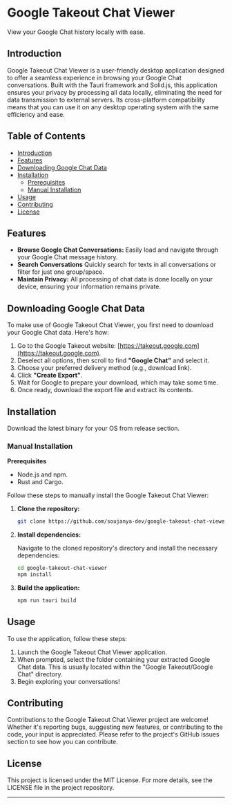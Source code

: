 
# Google Takeout Chat Viewer

View your Google Chat history locally with ease.

## Introduction

Google Takeout Chat Viewer is a user-friendly desktop application designed to offer a seamless experience in browsing your Google Chat conversations. Built with the Tauri framework and Solid.js, this application ensures your privacy by processing all data locally, eliminating the need for data transmission to external servers. Its cross-platform compatibility means that you can use it on any desktop operating system with the same efficiency and ease.

## Table of Contents

- [Introduction](#introduction)
- [Features](#features)
- [Downloading Google Chat Data](#downloading-google-chat-data)
- [Installation](#installation)
  - [Prerequisites](#prerequisites)
  - [Manual Installation](#manual-installation)
- [Usage](#usage)
- [Contributing](#contributing)
- [License](#license)

## Features

- **Browse Google Chat Conversations:** Easily load and navigate through your Google Chat message history.
- **Search Conversations** Quickly search for texts in all conversations or filter for just one group/space.
- **Maintain Privacy:** All processing of chat data is done locally on your device, ensuring your information remains private.

## Downloading Google Chat Data

To make use of Google Takeout Chat Viewer, you first need to download your Google Chat data. Here's how:

1. Go to the Google Takeout website: [https://takeout.google.com](https://takeout.google.com).
2. Deselect all options, then scroll to find **"Google Chat"** and select it.
3. Choose your preferred delivery method (e.g., download link).
4. Click **"Create Export"**.
5. Wait for Google to prepare your download, which may take some time.
6. Once ready, download the export file and extract its contents.

## Installation

Download the latest binary for your OS from release section.

### Manual Installation

**Prerequisites**

- Node.js and npm.
- Rust and Cargo.

Follow these steps to manually install the Google Takeout Chat Viewer:

1. **Clone the repository:**

   ```bash
   git clone https://github.com/soujanya-dev/google-takeout-chat-viewer
   ```

2. **Install dependencies:**

   Navigate to the cloned repository's directory and install the necessary dependencies:

   ```bash
   cd google-takeout-chat-viewer
   npm install
   ```

3. **Build the application:**


   ```bash
   npm run tauri build
   ```

## Usage

To use the application, follow these steps:

1. Launch the Google Takeout Chat Viewer application.
2. When prompted, select the folder containing your extracted Google Chat data. This is usually located within the "Google Takeout/Google Chat" directory.
3. Begin exploring your conversations!

## Contributing

Contributions to the Google Takeout Chat Viewer project are welcome! Whether it's reporting bugs, suggesting new features, or contributing to the code, your input is appreciated. Please refer to the project's GitHub issues section to see how you can contribute.

## License

This project is licensed under the MIT License. For more details, see the LICENSE file in the project repository.

---
